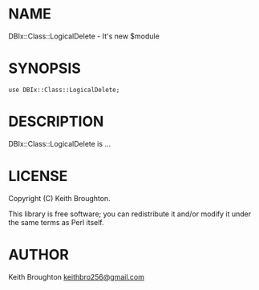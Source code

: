 # NAME

DBIx::Class::LogicalDelete - It's new $module

# SYNOPSIS

    use DBIx::Class::LogicalDelete;

# DESCRIPTION

DBIx::Class::LogicalDelete is ...

# LICENSE

Copyright (C) Keith Broughton.

This library is free software; you can redistribute it and/or modify
it under the same terms as Perl itself.

# AUTHOR

Keith Broughton <keithbro256@gmail.com>
